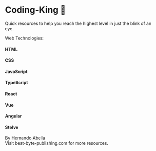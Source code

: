 # Coding-King 🤴
Quick resources to help you reach the highest level in just the blink of an eye.

Web Technologies:
#### HTML
#### CSS
#### JavaScript
#### TypeScript
#### React
#### Vue
#### Angular
#### Stelve


By [Hernando Abella](https://www.hernandoabella.com) <br />
Visit beat-byte-publishing.com for more resources.

